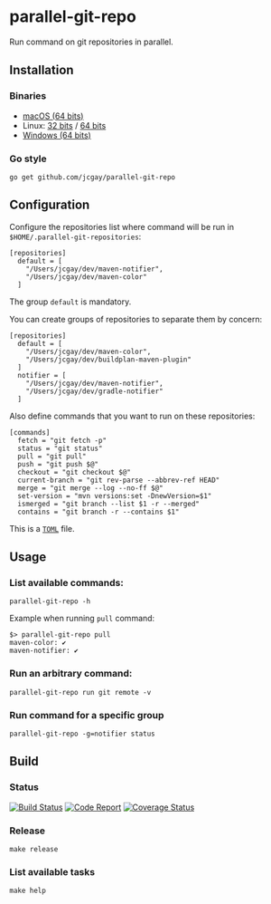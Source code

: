# parallel-git-repo

Run command on git repositories in parallel.

## Installation

### Binaries

 - [macOS (64 bits)](https://bintray.com/jcgay/tools/download_file?file_path=v1.0.1%2Fparallel-git-repo-darwin-amd64)
 - Linux: [32 bits](https://bintray.com/jcgay/tools/download_file?file_path=v1.0.1%2Fparallel-git-repo-linux-386) / [64 bits](https://bintray.com/jcgay/tools/download_file?file_path=v1.0.1%2Fparallel-git-repo-linux-amd64)
 - [Windows (64 bits)](https://bintray.com/jcgay/tools/download_file?file_path=v1.0.1%2Fparallel-git-repo-windows-amd64)

### Go style

    go get github.com/jcgay/parallel-git-repo

## Configuration

Configure the repositories list where command will be run in `$HOME/.parallel-git-repositories`:

```
[repositories]
  default = [
    "/Users/jcgay/dev/maven-notifier",
    "/Users/jcgay/dev/maven-color"
  ]
```

The group `default` is mandatory.

You can create groups of repositories to separate them by concern:

```
[repositories]
  default = [
    "/Users/jcgay/dev/maven-color",
    "/Users/jcgay/dev/buildplan-maven-plugin"
  ]
  notifier = [
    "/Users/jcgay/dev/maven-notifier",
    "/Users/jcgay/dev/gradle-notifier"
  ]
```

Also define commands that you want to run on these repositories:

```
[commands]
  fetch = "git fetch -p"
  status = "git status"
  pull = "git pull"
  push = "git push $@"
  checkout = "git checkout $@"
  current-branch = "git rev-parse --abbrev-ref HEAD"
  merge = "git merge --log --no-ff $@"
  set-version = "mvn versions:set -DnewVersion=$1"
  ismerged = "git branch --list $1 -r --merged"
  contains = "git branch -r --contains $1"
```

This is a [`TOML`](https://github.com/toml-lang/toml) file.

## Usage

### List available commands:

    parallel-git-repo -h

Example when running `pull` command:

```
$> parallel-git-repo pull
maven-color: ✔
maven-notifier: ✔
```

### Run an arbitrary command:

    parallel-git-repo run git remote -v

### Run command for a specific group

    parallel-git-repo -g=notifier status

## Build

### Status

[![Build Status](https://travis-ci.org/jcgay/parallel-git-repo.svg?branch=master)](https://travis-ci.org/jcgay/parallel-git-repo)
[![Code Report](https://goreportcard.com/badge/github.com/jcgay/parallel-git-repo)](https://goreportcard.com/report/github.com/jcgay/parallel-git-repo)
[![Coverage Status](https://coveralls.io/repos/github/jcgay/parallel-git-repo/badge.svg?branch=master)](https://coveralls.io/github/jcgay/parallel-git-repo?branch=master)

### Release

    make release

### List available tasks

    make help